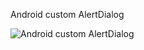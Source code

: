 Android custom AlertDialog

![Android custom AlertDialog](http://en.proft.me/media/android/alert_customdialog.png "Android custom AlertDialog")
